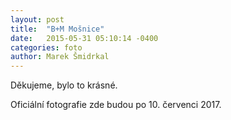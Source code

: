 ```yaml
---
layout: post
title:  "B+M Mošnice"
date:   2015-05-31 05:10:14 -0400
categories: foto
author: Marek Šmidrkal
---
```

<p>Děkujeme, bylo to krásné.</p>
<p>Oficiální fotografie zde budou po 10. červenci 2017.</p>
